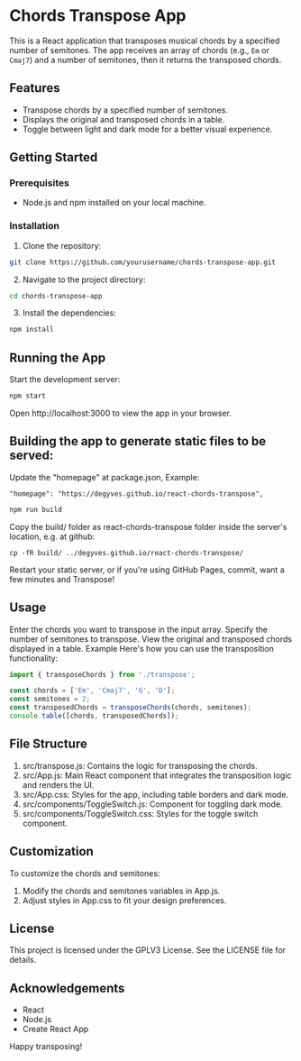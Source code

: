 # Chords Transpose App

This is a React application that transposes musical chords by a specified number of semitones. The app receives an array of chords (e.g., `Em` or `Cmaj7`) and a number of semitones, then it returns the transposed chords.

## Features

- Transpose chords by a specified number of semitones.
- Displays the original and transposed chords in a table.
- Toggle between light and dark mode for a better visual experience.

## Getting Started

### Prerequisites

- Node.js and npm installed on your local machine.

### Installation

1. Clone the repository:
```sh
git clone https://github.com/yourusername/chords-transpose-app.git
```

2. Navigate to the project directory:

```sh
cd chords-transpose-app
```

3. Install the dependencies:

```sh
npm install
```

## Running the App
Start the development server:


```sh
npm start
```

Open http://localhost:3000 to view the app in your browser.

## Building the app to generate static files to be served:

Update the "homepage" at package.json, Example:

```
"homepage": "https://degyves.github.io/react-chords-transpose",
```

```sh
npm run build
```

Copy the build/ folder as react-chords-transpose folder inside the server's location, e.g. at github:

```
cp -fR build/ ../degyves.github.io/react-chords-transpose/
```

Restart your static server, or if you're using GitHub Pages, commit, want a few minutes and Transpose!

## Usage
Enter the chords you want to transpose in the input array.
Specify the number of semitones to transpose.
View the original and transposed chords displayed in a table.
Example
Here's how you can use the transposition functionality:

```javascript
import { transposeChords } from './transpose';

const chords = ['Em', 'Cmaj7', 'G', 'D'];
const semitones = 2;
const transposedChords = transposeChords(chords, semitones);
console.table([chords, transposedChords]);
```

## File Structure
1. src/transpose.js: Contains the logic for transposing the chords.
1. src/App.js: Main React component that integrates the transposition logic and renders the UI.
1. src/App.css: Styles for the app, including table borders and dark mode.
1. src/components/ToggleSwitch.js: Component for toggling dark mode.
1. src/components/ToggleSwitch.css: Styles for the toggle switch component.

## Customization
To customize the chords and semitones:

1. Modify the chords and semitones variables in App.js.
1. Adjust styles in App.css to fit your design preferences.

## License
This project is licensed under the GPLV3 License. See the LICENSE file for details.

## Acknowledgements
- React
- Node.js
- Create React App

Happy transposing!

